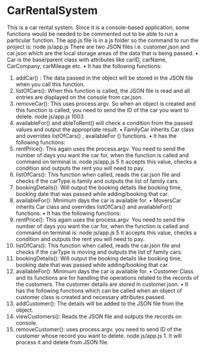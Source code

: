 # CarRentalSystem
This is a car rental system. Since it is a console-based application, some functions would be needed to be commented out to be able to run a particular function. 
The app.js file is in a js folder so the command to run the project is: node js/app.js
There are two JSON files i.e. customer.json and car.json which are the local storage areas of the data that is being passed.
•	Car is the base/parent class with attributes like carID, carName, CarCompany, carMileage etc.
•	It has the following functions:
1.	addCar() : The data passed in the object will be stored in the JSON file when you call this function.
2.	listOfCars(): When this function is called, the JSON file is read and all entries are displayed on the console from car.json.
3.	removeCar(): This uses process.argv. So when an object is created and this function is called, you need to send the ID of the car you want to delete. node js/app.js 1003
4.	availableFor() and ableToRent() will check a condition from the passed values and output the appropriate result.
•	FamilyCar inherits Car class and overrides listOfCars() , availableFor () functions.
•	It has the following functions:
1.	rentPrice(): This again uses the process.argv. You need to send the number of days you want the car for, when the function is called and command on terminal is: node js/app.js 5
It accepts this value, checks a condition and outputs the rent you will need to pay.
2.	listOfCars(): This function when called, reads the car.json file and checks if the carType is family and outputs the list of family cars.
3.	bookingDetails(): Will output the booking details like booking time, booking date that was passed while adding/booking that car.
4.	availableFor(): Minimum days the car is available for.
•	MoversCar inherits Car class and overrides listOfCars() and availableFor() functions.
•	It has the following functions:
1.	rentPrice(): This again uses the process.argv. You need to send the number of days you want the car for, when the function is called and command on terminal is: node js/app.js 5
It accepts this value, checks a condition and outputs the rent you will need to pay.
2.	listOfCars(): This function when called, reads the car.json file and checks if the carType is moving and outputs the list of family cars.
3.	bookingDetails(): Will output the booking details like booking time, booking date that was passed while adding/booking that car.
4.	availableFor(): Minimum days the car is available for.
•	Customer Class and its functions are for handling the operations related to the records of the customers. The customer details are stored in customer.json.
•	It has the following functions which can be called when an object of customer class is created and necessary attributes passed.
1.	addCustomer(): The details will be added to the JSON file from the object.
2.	viewCustomers(): Reads the JSON file and outputs the records on console.
3.	removeCustomer(): uses process.argv. you need to send ID of the customer whose record you want to delete. 
node js/app.js 1. It will process it and delete from JSON file.




